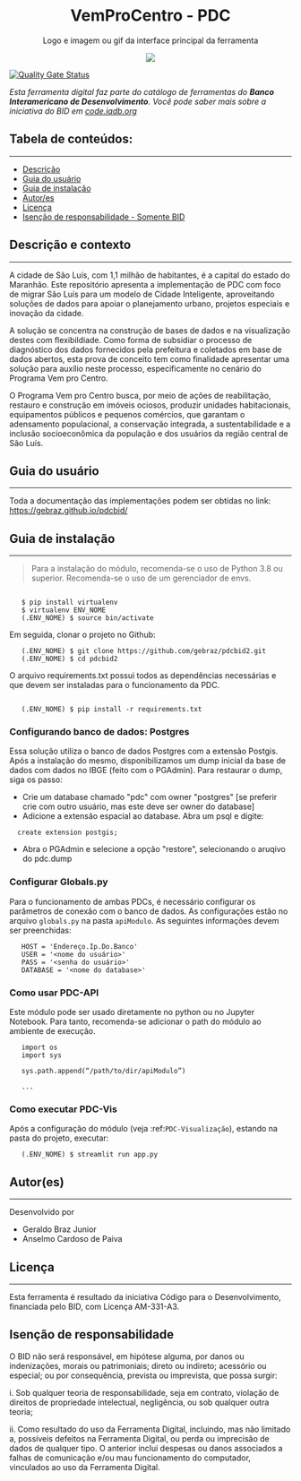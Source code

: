 
<h1 align="center">VemProCentro - PDC</h1>
<p align="center"> Logo e imagem ou gif da interface principal da ferramenta</p>
<p align="center"><img src="https://www.webdevelopersnotes.com/wp-content/uploads/create-a-simple-home-page.png"/></p>

[![Quality Gate Status](https://sonarcloud.io/api/project_badges/measure?project=EL-BID_guia-de-publicacion&metric=alert_status)](https://sonarcloud.io/dashboard?id=EL-BID_guia-de-publicacion)

*Esta ferramenta digital faz parte do catálogo de ferramentas do **Banco Interamericano de Desenvolvimento**. Você pode saber mais sobre a iniciativa do BID em [code.iadb.org](https://code.iadb.org)*


## Tabela de conteúdos:
---
- [Descrição](#Descrição)
- [Guia do usuário](#Guia-do-usuário)
- [Guia de instalação](#Guia-de-instalação)
- [Autor/es](#Autor(es))
- [Licença](#Licença)
- [Isenção de responsabilidade - Somente BID](#Isenção-de-responsabilidade)

## Descrição e contexto
---

A cidade de São Luís, com 1,1 milhão de habitantes, é a capital do estado do Maranhão. Este repositório apresenta a implementação de PDC com foco de migrar São Luís para um modelo de Cidade Inteligente, aproveitando soluções de dados para apoiar o planejamento urbano, projetos especiais e inovação da cidade.

A solução se concentra na construção de bases de dados e na visualização destes com flexibildiade. Como forma de subsidiar o processo de diagnóstico dos dados fornecidos pela prefeitura e coletados em base de dados abertos, esta prova de conceito tem como finalidade apresentar uma solução para auxílio neste processo, especificamente no cenário do Programa Vem pro Centro.

O Programa Vem pro Centro busca, por meio de ações de reabilitação, restauro e construção em imóveis ociosos, produzir unidades habitacionais, equipamentos públicos e pequenos comércios, que garantam o adensamento populacional, a conservação integrada, a sustentabilidade e a inclusão socioeconômica da população e dos usuários da região central de São Luís.


## Guia do usuário
---

Toda a documentação das implementações podem ser obtidas no link: https://gebraz.github.io/pdcbid/

## Guia de instalação
---

> Para a instalação do módulo, recomenda-se o uso de Python 3.8 ou superior. Recomenda-se o uso de um gerenciador de envs.

```
   
   $ pip install virtualenv
   $ virtualenv ENV_NOME
   (.ENV_NOME) $ source bin/activate

```

Em seguida, clonar o projeto no Github:

```
   (.ENV_NOME) $ git clone https://github.com/gebraz/pdcbid2.git
   (.ENV_NOME) $ cd pdcbid2
```

O arquivo requirements.txt possui todos as dependências necessárias e que devem ser 
instaladas para o funcionamento da PDC.

```

   (.ENV_NOME) $ pip install -r requirements.txt
```

### Configurando banco de dados: Postgres


Essa solução utiliza o banco de dados Postgres com a extensão Postgis. Após a instalação do mesmo, 
disponibilizamos um dump inicial da base de dados com dados no IBGE (feito com o PGAdmin). Para restaurar o dump, siga os passo:

 - Crie um database chamado "pdc" com owner "postgres" [se preferir crie com outro usuário, mas este deve ser owner do database]
 - Adicione a extensão espacial ao database. Abra um psql e digite:
 
 ```
   create extension postgis;
 ```

- Abra o PGAdmin e selecione a opção "restore", selecionando o aruqivo do pdc.dump


### Configurar Globals.py

Para o funcionamento de ambas PDCs, é necessário configurar os parâmetros de
conexão com o banco de dados.
As configurações estão no arquivo ``globals.py`` na pasta ``apiModulo``. 
As seguintes informações devem ser preenchidas:

```   
   HOST = 'Endereço.Ip.Do.Banco'
   USER = '<nome do usuário>'
   PASS = '<senha do usuário>'
   DATABASE = '<nome do database>'
```

### Como usar PDC-API

Este módulo pode ser usado diretamente no python ou no Jupyter Notebook.
Para tanto, recomenda-se adicionar o path do módulo ao ambiente de execução.

```
   import os
   import sys

   sys.path.append(“/path/to/dir/apiModulo”)

   ...
```

### Como executar PDC-Vis


Após a configuração do módulo (veja :ref:`PDC-Visualização`), estando na pasta do projeto, executar:

```
   (.ENV_NOME) $ streamlit run app.py
```

## Autor(es)
---

Desenvolvido por
 - Geraldo Braz Junior
 - Anselmo Cardoso de Paiva

## Licença
---

Esta ferramenta é resultado da iniciativa Código para o Desenvolvimento, financiada pelo BID, com Licença AM-331-A3.

## Isenção de responsabilidade

O BID não será responsável, em hipótese alguma, por danos ou indenizações, morais ou patrimoniais; direto ou indireto; acessório ou especial; ou por consequência, prevista ou imprevista, que possa surgir:

i. Sob qualquer teoria de responsabilidade, seja em contrato, violação de direitos de propriedade intelectual, negligência, ou sob qualquer outra teoria; 

ii. Como resultado do uso da Ferramenta Digital, incluindo, mas não limitado a, possíveis defeitos na Ferramenta Digital, ou perda ou imprecisão de dados de qualquer tipo. O anterior inclui despesas ou danos associados a falhas de comunicação e/ou mau funcionamento do computador, vinculados ao uso da Ferramenta Digital.